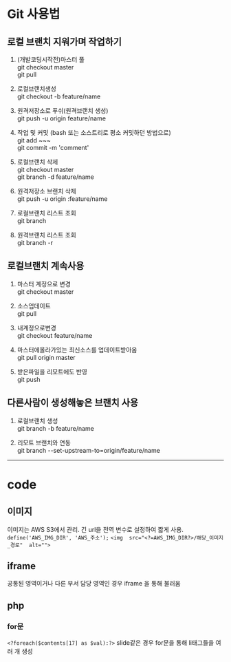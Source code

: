 # Git 사용법

## 로컬 브랜치 지워가며 작업하기

1. (개발코딩시작전)마스터 풀  
git checkout master  
git pull  
  
2. 로컬브랜치생성  
git checkout -b feature/name  
  
3. 원격저장소로 푸쉬(원격브랜치 생성)  
git push -u origin feature/name  
  
4. 작업 및 커밋 (bash 또는 소스트리로 평소 커밋하던 방법으로)  
git add ~~~  
git commit -m 'comment'  
  
5. 로컬브랜치 삭제  
git checkout master   
git branch -d feature/name  
  
6. 원격저장소 브랜치 삭제  
git push -u origin :feature/name  
  
7. 로컬브랜치 리스트 조회  
git branch  
  
8. 원격브랜치 리스트 조회  
git branch -r  
  
  
## 로컬브랜치 계속사용

1. 마스터 계정으로 변경  
git checkout master  
  
2. 소스업데이트  
git pull  
  
3. 내계정으로변경  
git checkout feature/name  
  
4. 마스터에올라가있는 최신소스를 업데이트받아옴  
git pull origin master  
  
5. 받은파일을 리모트에도 반영  
git push  
  
  
## 다른사람이 생성해놓은 브랜치 사용
1. 로컬브랜치 생성  
git branch -b feature/name  
  
2. 리모트 브랜치와 연동  
git branch --set-upstream-to=origin/feature/name

---

# code

## 이미지
이미지는 AWS S3에서 관리.
긴 url을 전역 변수로 설정하여 짧게 사용.
 `define('AWS_IMG_DIR', 'AWS_주소');`
 `<img  src="<?=AWS_IMG_DIR?>/해당_이미지_경로"  alt="">`

## iframe
공통된 영역이거나 다른 부서 담당 영역인 경우 iframe 을 통해 불러옴

## php
### for문
`<?foreach($contents[17] as $val):?>`
slide같은 경우 for문을 통해 li태그들을 여러 개 생성